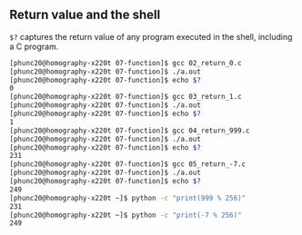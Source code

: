 ## Return value and the shell
`$?` captures the return value of any program executed in the shell, including a C program.

```bash
[phunc20@homography-x220t 07-function]$ gcc 02_return_0.c
[phunc20@homography-x220t 07-function]$ ./a.out
[phunc20@homography-x220t 07-function]$ echo $?
0
[phunc20@homography-x220t 07-function]$ gcc 03_return_1.c
[phunc20@homography-x220t 07-function]$ ./a.out
[phunc20@homography-x220t 07-function]$ echo $?
1
[phunc20@homography-x220t 07-function]$ gcc 04_return_999.c
[phunc20@homography-x220t 07-function]$ ./a.out
[phunc20@homography-x220t 07-function]$ echo $?
231
[phunc20@homography-x220t 07-function]$ gcc 05_return_-7.c
[phunc20@homography-x220t 07-function]$ ./a.out
[phunc20@homography-x220t 07-function]$ echo $?
249
[phunc20@homography-x220t ~]$ python -c "print(999 % 256)"
231
[phunc20@homography-x220t ~]$ python -c "print(-7 % 256)"
249
```

